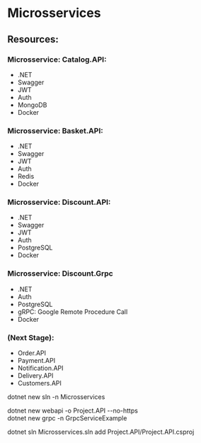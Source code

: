 # Microsservices

## Resources:

### Microsservice: Catalog.API:

- .NET 
- Swagger
- JWT
- Auth
- MongoDB
- Docker 

### Microsservice: Basket.API:

- .NET 
- Swagger
- JWT
- Auth
- Redis
- Docker

### Microsservice: Discount.API:

- .NET
- Swagger
- JWT
- Auth
- PostgreSQL
- Docker

### Microsservice: Discount.Grpc

- .NET
- Auth
- PostgreSQL
- gRPC: Google Remote Procedure Call
- Docker

### (Next Stage):

- Order.API
- Payment.API
- Notification.API
- Delivery.API
- Customers.API




dotnet new sln -n Microsservices 

dotnet new webapi -o Project.API --no-https  
dotnet new grpc -n GrpcServiceExample

dotnet sln Microsservices.sln add Project.API/Project.API.csproj
